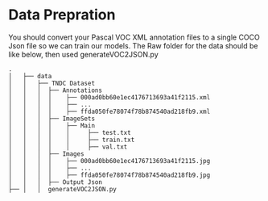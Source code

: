 

# Data Prepration 
You should convert your Pascal VOC XML annotation files to a single COCO Json file so we can train our models.
The Raw folder for the data should be like below, then used generateVOC2JSON.py

    .
    │   ├── data
    │   │   ├── TNDC Dataset
    │   │   │  ├── Annotations
    │   │   │  │    ├── 000ad0bb60e1ec4176713693a41f2115.xml
    │   │   │  │    ├── ...
    │   │   │  │    ├── ffda050fe78074f78b874540ad218fb9.xml
    │   │   │  ├── ImageSets
    │   │   │  │    ├── Main 
    │   │   │  │    │     ├── test.txt
    │   │   │  │    │     ├── train.txt
    │   │   │  │    │     ├── val.txt
    │   │   │  ├── Images
    │   │   │  │    ├── 000ad0bb60e1ec4176713693a41f2115.jpg
    │   │   │  │    ├── ...
    │   │   │  │    ├── ffda050fe78074f78b874540ad218fb9.jpg
    │   │   │  ├── Output Json
    ├── │   │  generateVOC2JSON.py   




